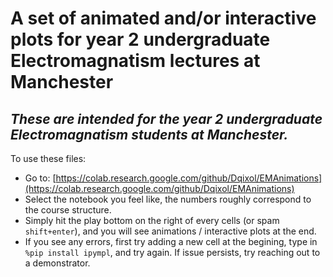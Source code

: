 # A set of animated and/or interactive plots for year 2 undergraduate Electromagnatism lectures at Manchester 
*These are intended for the year 2 undergraduate Electromagnatism students at Manchester.*
---

To use these files:
  - Go to: [https://colab.research.google.com/github/Dqixol/EMAnimations](https://colab.research.google.com/github/Dqixol/EMAnimations)
  - Select the notebook you feel like, the numbers roughly correspond to the course structure.
  - Simply hit the play bottom on the right of every cells (or spam `shift+enter`), and you will see animations / interactive plots at the end.
  - If you see any errors, first try adding a new cell at the begining, type in `%pip install ipympl`, and try again. If issue persists, try reaching out to a demonstrator.
